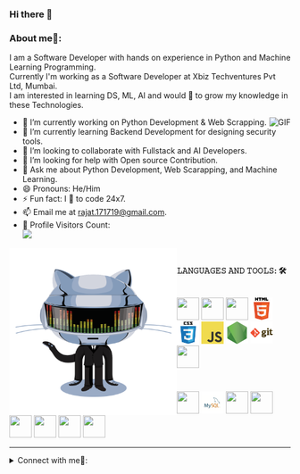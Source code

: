 ### Hi there 👋

### About me🧑:
I am a Software Developer with hands on experience in Python and Machine Learning Programming.<br/>
Currently I'm working as a Software Developer at Xbiz Techventures Pvt Ltd, Mumbai.<br/>
I am interested in learning DS, ML, AI and would 💖 to grow my knowledge in these Technologies.

<!-- <img align="right" alt="GIF" src="https://camo.githubusercontent.com/bfa429d711bd5ff75347e2f4e6013ca60ae555ac4dcf5b343e352dd25a2cd1f7/68747470733a2f2f6f776169736e6f6f722e696e666f2f626c6f672f77702d636f6e74656e742f75706c6f6164732f323031392f30332f6d617872657364656661756c742e6a7067" width="400" height="280" /> -->
<img align="right" alt="GIF" src="https://i.pinimg.com/originals/e4/26/70/e426702edf874b181aced1e2fa5c6cde.gif" />

<!-- **rajat-9-6/rajat-9-6** is a ✨ _special_ ✨ repository because its `README.md` (this file) appears on your GitHub profile.


Here are some ideas to get you started: -->

- 🔭 I’m currently working on Python Development & Web Scrapping.
- 🌱 I’m currently learning Backend Development for designing security tools.
- 👯 I’m looking to collaborate with Fullstack and AI Developers.
- 🤔 I’m looking for help with Open source Contribution.
- 💬 Ask me about Python Development, Web Scarapping, and Machine Learning.
- 😄 Pronouns: He/Him
- ⚡ Fun fact: I 💖 to code 24x7.
- 📫 Email me at [rajat.171719@gmail.com](mailto:rajat.171719@gmail.com).
- 🎢 Profile Visitors Count:  
![](https://visitor-badge.glitch.me/badge?page_id=rajat-9-6)


<a target="_blank"><img align="left" height="300" width="300" alt="𝙶𝙸𝙵" src="https://github.com/rajat-9-6/rajat-9-6/blob/main/github.gif"></a>
<br/>

**𝙻𝙰𝙽𝙶𝚄𝙰𝙶𝙴𝚂 𝙰𝙽𝙳 𝚃𝙾𝙾𝙻𝚂: 🛠**  
<br/>
<br/>
<code><img height="40" width="40" src="https://banner2.cleanpng.com/20180412/kye/kisspng-python-programming-language-computer-programming-language-5acfdc3636bac7.8891188615235717662242.jpg"></code>
<code><img height="40" width="40" src="https://banner2.cleanpng.com/20180816/fpb/kisspng-machine-learning-artificial-intelligence-computer-intelligent-icons-1-821-free-vector-icons-page-5b75693f0d5ef7.7397303815344213110548.jpg"></code>
<code><img height="40" width="40" src="https://banner2.cleanpng.com/20180412/wue/kisspng-pycharm-integrated-development-environment-python-idea-5acfabf706dae7.5466195615235594150281.jpg"></code>
<code><img height="40" width="40" src="https://raw.githubusercontent.com/github/explore/80688e429a7d4ef2fca1e82350fe8e3517d3494d/topics/html/html.png"></code>
<code><img height="40" width="40" src="https://raw.githubusercontent.com/github/explore/80688e429a7d4ef2fca1e82350fe8e3517d3494d/topics/css/css.png"></code>
<code><img height="40" width="40" src="https://raw.githubusercontent.com/github/explore/80688e429a7d4ef2fca1e82350fe8e3517d3494d/topics/javascript/javascript.png"></code>
<code><img height="40" width="40" src="https://raw.githubusercontent.com/github/explore/80688e429a7d4ef2fca1e82350fe8e3517d3494d/topics/nodejs/nodejs.png"></code>
<code><img height="40" width="40" src="https://raw.githubusercontent.com/github/explore/80688e429a7d4ef2fca1e82350fe8e3517d3494d/topics/git/git.png"></code>
<code><img height="40" width="40" src="https://avatars.githubusercontent.com/u/9919?s=200&v=4"></code>
#
<code><img height="40" width="40" src="https://banner2.cleanpng.com/20180702/bgt/kisspng-mongodb-database-nosql-postgresql-mongo-5b39f9e3445fa6.5652746415305261792801.jpg"></code>
<code><img height="40" width="40" src="https://raw.githubusercontent.com/github/explore/80688e429a7d4ef2fca1e82350fe8e3517d3494d/topics/mysql/mysql.png"></code>
<code><img height="40" width="40" src="https://upload.wikimedia.org/wikipedia/commons/thumb/b/b2/Bootstrap_logo.svg/1024px-Bootstrap_logo.svg.png"></code>
<code><img height="40" width="40" src="https://cdn.iconscout.com/icon/free/png-512/c-programming-569564.png"></code>
<code><img height="40" width="40" src="https://e7.pngegg.com/pngimages/46/626/png-clipart-c-logo-the-c-programming-language-computer-icons-computer-programming-source-code-programming-miscellaneous-template.png"></code>
<code><img height="40" width="40" src="https://upload.wikimedia.org/wikipedia/en/d/d2/Sublime_Text_3_logo.png"></code>
<code><img height="40" width="40" src="https://upload.wikimedia.org/wikipedia/commons/thumb/9/9a/Visual_Studio_Code_1.35_icon.svg/1024px-Visual_Studio_Code_1.35_icon.svg.png"></code>
<code><img height="40" width="40" src="https://www.vhv.rs/dpng/d/608-6083498_nmap-logo-hd-png-download.png"></code>
<br/>

---

<details>
<h3>Connect with me 🤝: </h3>

<br/>
<a href="https://t.me/Rajat8960">
  <img align="right" alt="Rajat's Telegram" width="22px" src="https://web.telegram.org/img/logo_share.png" />
</a>
<br/>

<summary> Connect with me🤝: </summary>

<br/>

<a href="https://t.me/Rajat8960">
  <img align="right" alt="Rajat's Telegram" width="22px" src="https://web.telegram.org/img/logo_share.png" />
</a>

<a href="https://github.com/rajat-9-6">
  <img align="right" alt="Rajat's Github" width="22px" src="https://avatars.githubusercontent.com/u/9919?s=200&v=4" />
</a>

<a href="https://twitter.com/rajat44180600">
  <img align="right" alt="Rajat's Twitter" width="22px" src="https://cdn2.iconfinder.com/data/icons/metro-uinvert-dock/256/Twitter_NEW.png" />
</a>

<a href="https://www.linkedin.com/in/rajat-gupta-48967a166/">
  <img align="right" alt="Rajat's Linkdein" width="22px" src="https://cdn3.iconfinder.com/data/icons/inficons/512/linkedin.png" />
</a>

<br/>
